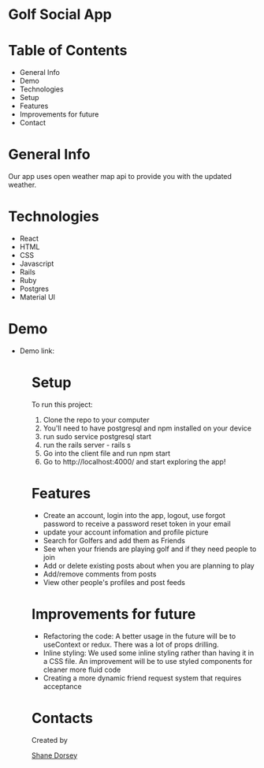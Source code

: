 # Golf Social App

# Table of Contents

<ul>
  <li>General Info</li>
  <li>Demo</li>
  <li>Technologies</li>
  <li>Setup</li>
  <li>Features</li>
  <li>Improvements for future</li>
  <li>Contact</li>
</ul>
 
# General Info
 
Our app uses open weather map api to provide you with the updated weather.
 
# Technologies
 
<ul>
<li>React</li>
<li>HTML</li>
<li>CSS</li>
<li>Javascript</li>
<li>Rails</li>
<li>Ruby</li>
<li>Postgres</li>
<li>Material UI</li>
</ul>

# Demo

<ul>
<li>Demo link:</li>
<ul>
 
# Setup
 
To run this project: <ol>
 
  <li>Clone the repo to your computer</li>
  <li>You'll need to have postgresql and npm installed on your device</li>
  <li>run sudo service postgresql start
</li>
  <li>run the rails server - rails s</li>
  <li>Go into the client file and run npm start</li>
  <li>Go to http://localhost:4000/ and start exploring the app!</li>
  </ol>
 
# Features
 
<ul>
  <li>Create an account, login into the app, logout, use forgot password to receive a password reset token in your email</li>
  <li>update your account infomation and profile picture</li>
  <li>Search for Golfers and add them as Friends</li>
  <li>See when your friends are playing golf and if they need people to join</li>
  <li>Add or delete existing posts about when you are planning to play</li>
  <li>Add/remove comments from posts</li>
  <li>View other people's profiles and post feeds</li>
</ul>
 
# Improvements for future
 

<ul>
<li>Refactoring the code: A better usage in the future will be to useContext or redux. There was a lot of props drilling.</li>
<li>Inline styling: We used some inline styling rather than having it in a CSS file. An improvement will be to use styled components for cleaner more fluid code</li>
<li>Creating a more dynamic friend request system that requires acceptance</li>
</ul>
 
# Contacts
 
Created by <br>

<a href="https://www.linkedin.com/in/shanedorsey/" target="_blank">Shane Dorsey</a><br>



